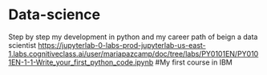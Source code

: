 # Data-science
Step by step my development in python and my career path of beign a data scientist
https://jupyterlab-0-labs-prod-jupyterlab-us-east-1.labs.cognitiveclass.ai/user/mariapazcamp/doc/tree/labs/PY0101EN/PY0101EN-1-1-Write_your_first_python_code.ipynb
#My first course in IBM
